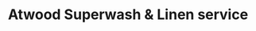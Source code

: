 ---
title: "Atwood Superwash & Linen service"
url: /johnston/atwood-superwash-and-linen-service/
shop: laundry
---
